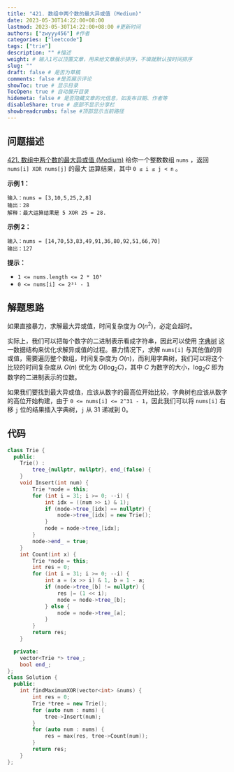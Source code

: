 ```yaml
---
title: "421. 数组中两个数的最大异或值 (Medium)"
date: 2023-05-30T14:22:00+08:00
lastmod: 2023-05-30T14:22:00+08:00 #更新时间
authors: ["zwyyy456"] #作者
categories: ["leetcode"]
tags: ["trie"]
description: "" #描述
weight: # 输入1可以顶置文章，用来给文章展示排序，不填就默认按时间排序
slug: ""
draft: false # 是否为草稿
comments: false #是否展示评论
showToc: true # 显示目录
TocOpen: true # 自动展开目录
hidemeta: false # 是否隐藏文章的元信息，如发布日期、作者等
disableShare: true # 底部不显示分享栏
showbreadcrumbs: false #顶部显示当前路径
---
```

## 问题描述
[421. 数组中两个数的最大异或值 (Medium)](https://leetcode.cn/problems/maximum-xor-of-two-numbers-in-an-array/)
给你一个整数数组 `nums` ，返回 `nums[i] XOR nums[j]` 的最大
运算结果，其中 `0 ≤ i ≤ j < n` 。

**示例 1：**

```
输入：nums = [3,10,5,25,2,8]
输出：28
解释：最大运算结果是 5 XOR 25 = 28.
```

**示例 2：**

```
输入：nums = [14,70,53,83,49,91,36,80,92,51,66,70]
输出：127

```

**提示：**

- `1 <= nums.length <= 2 * 10⁵`
- `0 <= nums[i] <= 2³¹ - 1`

## 解题思路
如果直接暴力，求解最大异或值，时间复杂度为 $O(n^2)$，必定会超时。

实际上，我们可以把每个数字的二进制表示看成字符串，因此可以使用 [字典树](https://blog.zwyyy456.tech/zh/posts/tech/trie/) 这一数据结构来优化求解异或值的过程。暴力情况下，求解 `nums[i]` 与其他值的异或值，需要遍历整个数组，时间复杂度为 $O(n)$，而利用字典树，我们可以将这个比较的时间复杂度从 $O(n)$ 优化为 $O(\log_2C)$，其中 $C$ 为数字的大小，$\log_2C$ 即为数字的二进制表示的位数。

如果我们要找到最大异或值，应该从数字的最高位开始比较，字典树也应该从数字的高位开始构建，由于 `0 <= nums[i] <= 2^31 - 1`，因此我们可以将 `nums[i]` 右移 `j` 位的结果插入字典树，`j` 从 $31$ 递减到 $0$。

## 代码
```cpp
class Trie {
  public:
    Trie() :
        tree_{nullptr, nullptr}, end_(false) {
    }
    void Insert(int num) {
        Trie *node = this;
        for (int i = 31; i >= 0; --i) {
            int idx = ((num >> i) & 1);
            if (node->tree_[idx] == nullptr) {
                node->tree_[idx] = new Trie();
            }
            node = node->tree_[idx];
        }
        node->end_ = true;
    }
    int Count(int x) {
        Trie *node = this;
        int res = 0;
        for (int i = 31; i >= 0; --i) {
            int a = (x >> i) & 1, b = 1 - a;
            if (node->tree_[b] != nullptr) {
                res |= (1 << i);
                node = node->tree_[b];
            } else {
                node = node->tree_[a];
            }
        }
        return res;
    }

  private:
    vector<Trie *> tree_;
    bool end_;
};
class Solution {
  public:
    int findMaximumXOR(vector<int> &nums) {
        int res = 0;
        Trie *tree = new Trie();
        for (auto num : nums) {
            tree->Insert(num);
        }
        for (auto num : nums) {
            res = max(res, tree->Count(num));
        }
        return res;
    }
};
```
